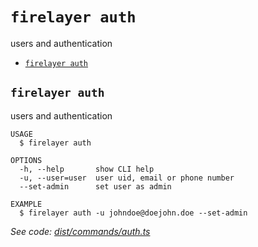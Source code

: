 `firelayer auth`
================

users and authentication

* [`firelayer auth`](#firelayer-auth)

## `firelayer auth`

users and authentication

```
USAGE
  $ firelayer auth

OPTIONS
  -h, --help       show CLI help
  -u, --user=user  user uid, email or phone number
  --set-admin      set user as admin

EXAMPLE
  $ firelayer auth -u johndoe@doejohn.doe --set-admin
```

_See code: [dist/commands/auth.ts](https://github.com/firelayer/firelayer/blob/v1.0.0-alpha.19/dist/commands/auth.ts)_
